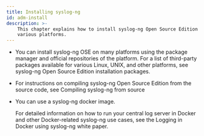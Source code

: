 ```yaml
---
title: Installing syslog-ng
id: adm-install
description: >-
    This chapter explains how to install syslog-ng Open Source Edition on
    various platforms.
---
```


- You can install syslog-ng OSE on many platforms using the package
    manager and official repositories of the platform. For a list of
    third-party packages available for various Linux, UNIX, and other
    platforms, see syslog-ng Open Source Edition installation packages.

- For instructions on compiling syslog-ng Open Source Edition from the
    source code, see Compiling syslog-ng from source

- You can use a syslog-ng docker image.

    For detailed information on how to run your central log server in Docker and 
    other Docker-related syslog-ng use cases, see the Logging in Docker using syslog-ng white paper.
